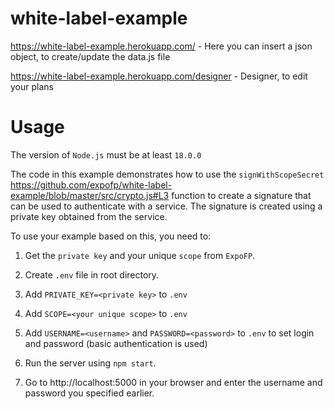 # white-label-example

https://white-label-example.herokuapp.com/ - Here you can insert a json object, to create/update the data.js file

https://white-label-example.herokuapp.com/designer - Designer, to edit your plans

# Usage
The version of ```Node.js``` must be at least ```18.0.0```

The code in this example demonstrates how to use the ```signWithScopeSecret``` https://github.com/expofp/white-label-example/blob/master/src/crypto.js#L3 function to create a signature that can be used to authenticate with a service. The signature is created using a private key obtained from the service.

To use your example based on this, you need to:

1. Get the ```private key``` and your unique ```scope``` from ```ExpoFP```.

2. Create ```.env``` file in root directory.

3. Add ```PRIVATE_KEY=<private key>``` to ```.env```
  
4. Add ```SCOPE=<your unique scope>``` to ```.env```

5. Add ```USERNAME=<username>``` and ```PASSWORD=<password>``` to ```.env``` to set login and password (basic authentication is used)

6. Run the server using ```npm start```.

7. Go to http://localhost:5000 in your browser and enter the username and password you specified earlier.
